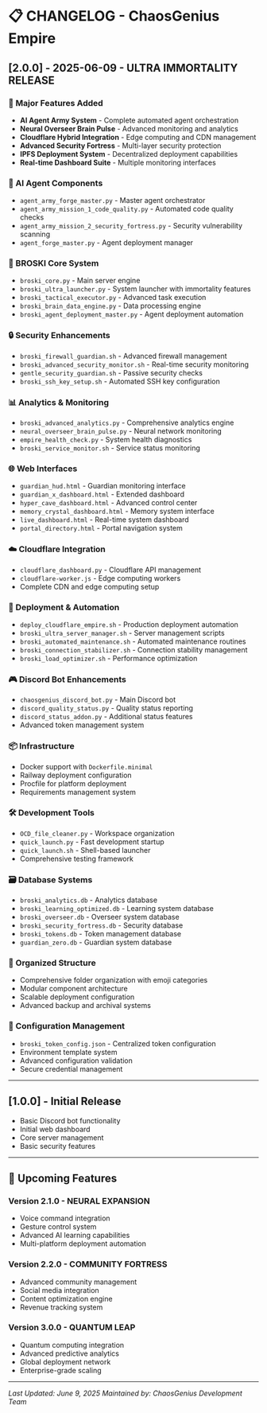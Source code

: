 # 📋 CHANGELOG - ChaosGenius Empire

## [2.0.0] - 2025-06-09 - ULTRA IMMORTALITY RELEASE

### 🚀 Major Features Added

- **AI Agent Army System** - Complete automated agent orchestration
- **Neural Overseer Brain Pulse** - Advanced monitoring and analytics
- **Cloudflare Hybrid Integration** - Edge computing and CDN management
- **Advanced Security Fortress** - Multi-layer security protection
- **IPFS Deployment System** - Decentralized deployment capabilities
- **Real-time Dashboard Suite** - Multiple monitoring interfaces

### 🤖 AI Agent Components

- `agent_army_forge_master.py` - Master agent orchestrator
- `agent_army_mission_1_code_quality.py` - Automated code quality checks
- `agent_army_mission_2_security_fortress.py` - Security vulnerability scanning
- `agent_forge_master.py` - Agent deployment manager

### 🧠 BROSKI Core System

- `broski_core.py` - Main server engine
- `broski_ultra_launcher.py` - System launcher with immortality features
- `broski_tactical_executor.py` - Advanced task execution
- `broski_brain_data_engine.py` - Data processing engine
- `broski_agent_deployment_master.py` - Agent deployment automation

### 🔒 Security Enhancements

- `broski_firewall_guardian.sh` - Advanced firewall management
- `broski_advanced_security_monitor.sh` - Real-time security monitoring
- `gentle_security_guardian.sh` - Passive security checks
- `broski_ssh_key_setup.sh` - Automated SSH key configuration

### 📊 Analytics & Monitoring

- `broski_advanced_analytics.py` - Comprehensive analytics engine
- `neural_overseer_brain_pulse.py` - Neural network monitoring
- `empire_health_check.py` - System health diagnostics
- `broski_service_monitor.sh` - Service status monitoring

### 🌐 Web Interfaces

- `guardian_hud.html` - Guardian monitoring interface
- `guardian_x_dashboard.html` - Extended dashboard
- `hyper_cave_dashboard.html` - Advanced control center
- `memory_crystal_dashboard.html` - Memory system interface
- `live_dashboard.html` - Real-time system dashboard
- `portal_directory.html` - Portal navigation system

### ☁️ Cloudflare Integration

- `cloudflare_dashboard.py` - Cloudflare API management
- `cloudflare-worker.js` - Edge computing workers
- Complete CDN and edge computing setup

### 🚀 Deployment & Automation

- `deploy_cloudflare_empire.sh` - Production deployment automation
- `broski_ultra_server_manager.sh` - Server management scripts
- `broski_automated_maintenance.sh` - Automated maintenance routines
- `broski_connection_stabilizer.sh` - Connection stability management
- `broski_load_optimizer.sh` - Performance optimization

### 🎮 Discord Bot Enhancements

- `chaosgenius_discord_bot.py` - Main Discord bot
- `discord_quality_status.py` - Quality status reporting
- `discord_status_addon.py` - Additional status features
- Advanced token management system

### 📦 Infrastructure

- Docker support with `Dockerfile.minimal`
- Railway deployment configuration
- Procfile for platform deployment
- Requirements management system

### 🛠️ Development Tools

- `OCD_file_cleaner.py` - Workspace organization
- `quick_launch.py` - Fast development startup
- `quick_launch.sh` - Shell-based launcher
- Comprehensive testing framework

### 🗃️ Database Systems

- `broski_analytics.db` - Analytics database
- `broski_learning_optimized.db` - Learning system database
- `broski_overseer.db` - Overseer system database
- `broski_security_fortress.db` - Security database
- `broski_tokens.db` - Token management database
- `guardian_zero.db` - Guardian system database

### 📁 Organized Structure

- Comprehensive folder organization with emoji categories
- Modular component architecture
- Scalable deployment configuration
- Advanced backup and archival systems

### 🔧 Configuration Management

- `broski_token_config.json` - Centralized token configuration
- Environment template system
- Advanced configuration validation
- Secure credential management

---

## [1.0.0] - Initial Release

- Basic Discord bot functionality
- Initial web dashboard
- Core server management
- Basic security features

---

## 🔮 Upcoming Features

### Version 2.1.0 - NEURAL EXPANSION

- Voice command integration
- Gesture control system
- Advanced AI learning capabilities
- Multi-platform deployment automation

### Version 2.2.0 - COMMUNITY FORTRESS

- Advanced community management
- Social media integration
- Content optimization engine
- Revenue tracking system

### Version 3.0.0 - QUANTUM LEAP

- Quantum computing integration
- Advanced predictive analytics
- Global deployment network
- Enterprise-grade scaling

---

_Last Updated: June 9, 2025_
_Maintained by: ChaosGenius Development Team_
